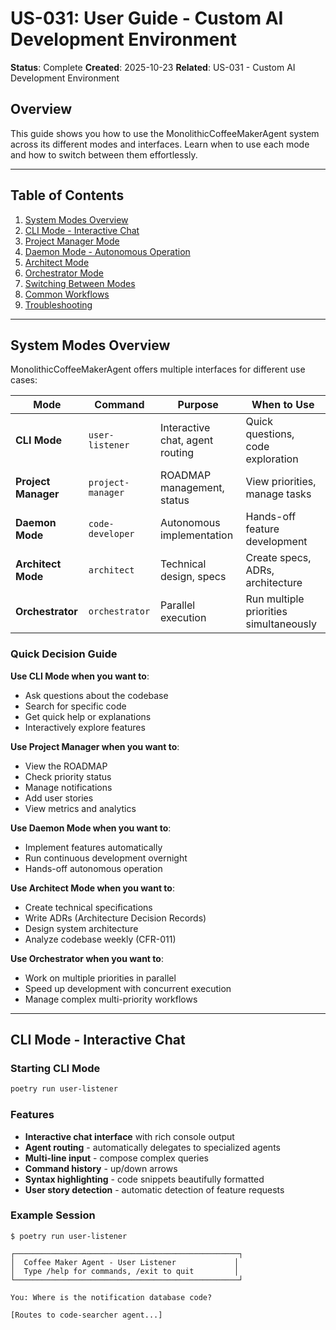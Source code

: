 # US-031: User Guide - Custom AI Development Environment

**Status**: Complete
**Created**: 2025-10-23
**Related**: US-031 - Custom AI Development Environment

## Overview

This guide shows you how to use the MonolithicCoffeeMakerAgent system across its different modes and interfaces. Learn when to use each mode and how to switch between them effortlessly.

---

## Table of Contents

1. [System Modes Overview](#system-modes-overview)
2. [CLI Mode - Interactive Chat](#cli-mode---interactive-chat)
3. [Project Manager Mode](#project-manager-mode)
4. [Daemon Mode - Autonomous Operation](#daemon-mode---autonomous-operation)
5. [Architect Mode](#architect-mode)
6. [Orchestrator Mode](#orchestrator-mode)
7. [Switching Between Modes](#switching-between-modes)
8. [Common Workflows](#common-workflows)
9. [Troubleshooting](#troubleshooting)

---

## System Modes Overview

MonolithicCoffeeMakerAgent offers multiple interfaces for different use cases:

| Mode | Command | Purpose | When to Use |
|------|---------|---------|-------------|
| **CLI Mode** | `user-listener` | Interactive chat, agent routing | Quick questions, code exploration |
| **Project Manager** | `project-manager` | ROADMAP management, status | View priorities, manage tasks |
| **Daemon Mode** | `code-developer` | Autonomous implementation | Hands-off feature development |
| **Architect Mode** | `architect` | Technical design, specs | Create specs, ADRs, architecture |
| **Orchestrator** | `orchestrator` | Parallel execution | Run multiple priorities simultaneously |

### Quick Decision Guide

**Use CLI Mode when you want to**:
- Ask questions about the codebase
- Search for specific code
- Get quick help or explanations
- Interactively explore features

**Use Project Manager when you want to**:
- View the ROADMAP
- Check priority status
- Manage notifications
- Add user stories
- View metrics and analytics

**Use Daemon Mode when you want to**:
- Implement features automatically
- Run continuous development overnight
- Hands-off autonomous operation

**Use Architect Mode when you want to**:
- Create technical specifications
- Write ADRs (Architecture Decision Records)
- Design system architecture
- Analyze codebase weekly (CFR-011)

**Use Orchestrator when you want to**:
- Work on multiple priorities in parallel
- Speed up development with concurrent execution
- Manage complex multi-priority workflows

---

## CLI Mode - Interactive Chat

### Starting CLI Mode

```bash
poetry run user-listener
```

### Features

- **Interactive chat interface** with rich console output
- **Agent routing** - automatically delegates to specialized agents
- **Multi-line input** - compose complex queries
- **Command history** - up/down arrows
- **Syntax highlighting** - code snippets beautifully formatted
- **User story detection** - automatic detection of feature requests

### Example Session

```
$ poetry run user-listener

┌──────────────────────────────────────────────────┐
│  Coffee Maker Agent - User Listener             │
│  Type /help for commands, /exit to quit         │
└──────────────────────────────────────────────────┘

You: Where is the notification database code?

[Routes to code-searcher agent...]
